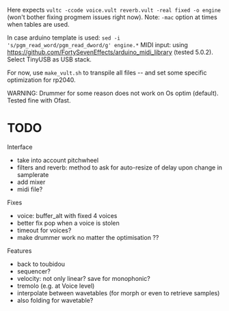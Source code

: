 
Here expects `vultc -ccode voice.vult reverb.vult -real fixed -o engine ` (won't bother fixing progmem issues right now). Note: `-mac` option at times when tables are used.

In case arduino template is used: `sed -i 's/pgm_read_word/pgm_read_dword/g' engine.*`
MIDI input: using https://github.com/FortySevenEffects/arduino_midi_library (tested 5.0.2). Select TinyUSB as USB stack.

For now, use `make_vult.sh` to transpile all files -- and set some specific optimization for rp2040.

WARNING: Drummer for some reason does not work on Os optim (default). Tested fine with Ofast.

# TODO


Interface

- take into account pitchwheel
- filters and reverb: method to ask for auto-resize of delay upon change in samplerate
- add mixer
- midi file?

Fixes

- voice: buffer_alt with fixed 4 voices
- better fix pop when a voice is stolen
- timeout for voices?
- make drummer work no matter the optimisation ??

Features

- back to toubidou
- sequencer?
- velocity: not only linear? save for monophonic?
- tremolo (e.g. at Voice level)
- interpolate between wavetables (for morph or even to retrieve samples)
- also folding for wavetable?
